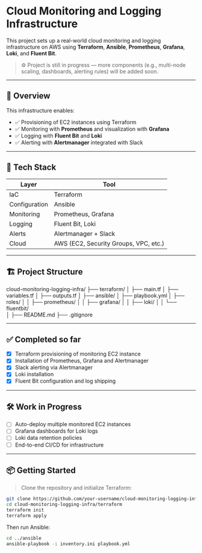 # Cloud Monitoring and Logging Infrastructure

This project sets up a real-world cloud monitoring and logging infrastructure on AWS using **Terraform**, **Ansible**, **Prometheus**, **Grafana**, **Loki**, and **Fluent Bit**.

> ⚙️ Project is still in progress — more components (e.g., multi-node scaling, dashboards, alerting rules) will be added soon.

---

## 📌 Overview

This infrastructure enables:

- ✅ Provisioning of EC2 instances using Terraform
- ✅ Monitoring with **Prometheus** and visualization with **Grafana**
- ✅ Logging with **Fluent Bit** and **Loki**
- ✅ Alerting with **Alertmanager** integrated with Slack

---

## 🚀 Tech Stack

| Layer        | Tool                     |
| ------------ | ------------------------ |
| IaC          | Terraform                |
| Configuration | Ansible                 |
| Monitoring   | Prometheus, Grafana      |
| Logging      | Fluent Bit, Loki         |
| Alerts       | Alertmanager + Slack     |
| Cloud        | AWS (EC2, Security Groups, VPC, etc.) |

---

## 🏗️ Project Structure

cloud-monitoring-logging-infra/
├── terraform/
│   ├── main.tf
│   ├── variables.tf
│   ├── outputs.tf
│
├── ansible/
│   ├── playbook.yml
│   ├── roles/
│   │   ├── prometheus/
│   │   ├── grafana/
│   │   ├── loki/
│   │   └── fluentbit/          
│
├── README.md
├── .gitignore



---

## ✅ Completed so far

- [x] Terraform provisioning of monitoring EC2 instance
- [x] Installation of Prometheus, Grafana and Alertmanager
- [x] Slack alerting via Alertmanager
- [x] Loki installation
- [x] Fluent Bit configuration and log shipping

---

## 🛠️ Work in Progress

- [ ] Auto-deploy multiple monitored EC2 instances
- [ ] Grafana dashboards for Loki logs
- [ ] Loki data retention policies
- [ ] End-to-end CI/CD for infrastructure

---

## 📦 Getting Started

> Clone the repository and initialize Terraform:
```bash
git clone https://github.com/your-username/cloud-monitoring-logging-infra.git
cd cloud-monitoring-logging-infra/terraform
terraform init
terraform apply  
```
Then run Ansible:
```bash
cd ../ansible
ansible-playbook -i inventory.ini playbook.yml
```

